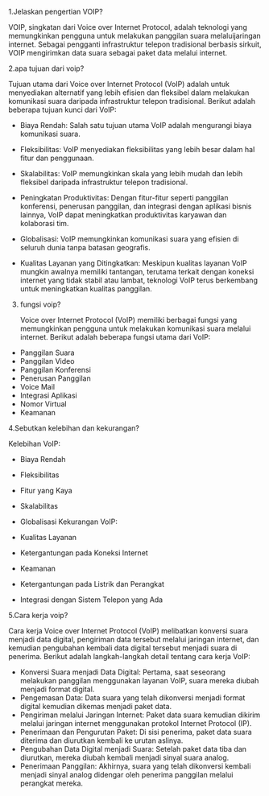 1.Jelaskan pengertian VOIP?

VOIP, singkatan dari Voice over Internet Protocol, adalah teknologi yang memungkinkan pengguna untuk melakukan panggilan suara melaluijaringan internet. 
Sebagai pengganti infrastruktur telepon tradisional berbasis sirkuit, VOIP mengirimkan data suara sebagai paket data melalui internet. 

2.apa tujuan dari voip?

  Tujuan utama dari Voice over Internet Protocol (VoIP) adalah untuk menyediakan alternatif yang lebih efisien dan fleksibel dalam melakukan komunikasi suara daripada infrastruktur telepon tradisional.
Berikut adalah beberapa tujuan kunci dari VoIP:

* Biaya Rendah: Salah satu tujuan utama VoIP adalah mengurangi biaya komunikasi suara.

* Fleksibilitas: VoIP menyediakan fleksibilitas yang lebih besar dalam hal fitur dan penggunaan. 

* Skalabilitas: VoIP memungkinkan skala yang lebih mudah dan lebih fleksibel daripada infrastruktur telepon tradisional. 

* Peningkatan Produktivitas: Dengan fitur-fitur seperti panggilan konferensi, penerusan panggilan, dan integrasi dengan aplikasi bisnis lainnya, VoIP dapat meningkatkan produktivitas karyawan dan kolaborasi tim.

* Globalisasi: VoIP memungkinkan komunikasi suara yang efisien di seluruh dunia tanpa batasan geografis.
  
* Kualitas Layanan yang Ditingkatkan: Meskipun kualitas layanan VoIP mungkin awalnya memiliki tantangan, terutama terkait dengan koneksi internet yang tidak stabil atau lambat, teknologi VoIP terus berkembang untuk meningkatkan kualitas panggilan.

3. fungsi voip?
   
   Voice over Internet Protocol (VoIP) memiliki berbagai fungsi yang memungkinkan pengguna untuk melakukan komunikasi suara melalui internet.
    Berikut adalah beberapa fungsi utama dari VoIP:
   
* Panggilan Suara
* Panggilan Video
* Panggilan Konferensi
* Penerusan Panggilan
* Voice Mail
* Integrasi Aplikasi
* Nomor Virtual
* Keamanan

4.Sebutkan kelebihan dan kekurangan?

Kelebihan VoIP:

* Biaya Rendah
* Fleksibilitas
* Fitur yang Kaya
* Skalabilitas
* Globalisasi
Kekurangan VoIP:

* Kualitas Layanan
* Ketergantungan pada Koneksi Internet
* Keamanan
* Ketergantungan pada Listrik dan Perangkat
* Integrasi dengan Sistem Telepon yang Ada

5.Cara kerja voip?

Cara kerja Voice over Internet Protocol (VoIP) melibatkan konversi suara menjadi data digital, pengiriman data tersebut melalui jaringan internet, dan kemudian pengubahan kembali data digital tersebut menjadi suara di penerima.
Berikut adalah langkah-langkah detail tentang cara kerja VoIP:

* Konversi Suara menjadi Data Digital: Pertama, saat seseorang melakukan panggilan menggunakan layanan VoIP, suara mereka diubah menjadi format digital.
* Pengemasan Data: Data suara yang telah dikonversi menjadi format digital kemudian dikemas menjadi paket data. 
* Pengiriman melalui Jaringan Internet: Paket data suara kemudian dikirim melalui jaringan internet menggunakan protokol Internet Protocol (IP).
* Penerimaan dan Pengurutan Paket: Di sisi penerima, paket data suara diterima dan diurutkan kembali ke urutan aslinya. 
* Pengubahan Data Digital menjadi Suara: Setelah paket data tiba dan diurutkan, mereka diubah kembali menjadi sinyal suara analog.
* Penerimaan Panggilan: Akhirnya, suara yang telah dikonversi kembali menjadi sinyal analog didengar oleh penerima panggilan melalui perangkat mereka. 
  
